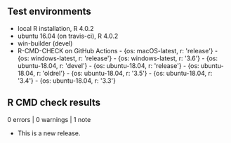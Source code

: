 ## Test environments
* local R installation, R 4.0.2
* ubuntu 16.04 (on travis-ci), R 4.0.2
* win-builder (devel)
* R-CMD-CHECK on GitHub Actions
          - {os: macOS-latest,   r: 'release'}
          - {os: windows-latest, r: 'release'}
          - {os: windows-latest, r: '3.6'}
          - {os: ubuntu-18.04,   r: 'devel'}
          - {os: ubuntu-18.04,   r: 'release'}
          - {os: ubuntu-18.04,   r: 'oldrel'}
          - {os: ubuntu-18.04,   r: '3.5'}
          - {os: ubuntu-18.04,   r: '3.4'}
          - {os: ubuntu-18.04,   r: '3.3'}

## R CMD check results

0 errors | 0 warnings | 1 note

* This is a new release.

